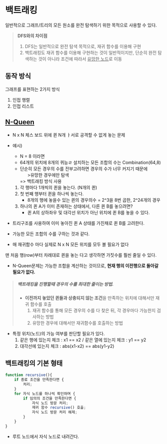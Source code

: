 # 백트래킹

일반적으로 그래프/트리의 모든 원소를 완전 탐색하기 위한 목적으로 사용할 수 있다.

> **DFS와의 차이점**
>
> 1. DFS는 일반적으로 완전 탐색 목적으로, 재귀 함수를 이용해 구현
> 2. 백트래킹도 재귀 함수를 이용해 구현하는 것이 일반적이지만, 단순히 완전 탐색하는 것이 아니라 조건에 따라서 <u>유망한 노드</u>로 이동

## 동작 방식

그래프를 표현하는 2가지 방식

1. 인접 행렬
2. 인접 리스트

## [N-Queen](./n-Queen.js)

- N x N 체스 보드 위에 퀸 N개 ㅏ서로 공격할 수 없게 놓는 문제
- 얘시)
  - N = 8 이라면
  - 64개의 위치에 8개의 퀴능ㄹ 설치하는 모든 조합의 수는 Combination(64,8)
  - 단순히 모든 경우의 수를 전부고려하면 경우의 수가 너무 커지기 때문에 <ul>>유망한 경우에만 탐색</ul> => 백트래킹 방식 사용
  1. 각 행마다 1개씩의 퀸을 놓는다. (N개의 퀸)
  2. 첫 번째 행부터 퀸을 하나씩 놓는다.
     - 8개의 행에 놓을수 있는 퀸의 경우의수 = 2^3을 8번 곱한, 2^24개의 경우
  3. 하나의 퀸 A가 이미 존재하는 상태에서, 다른 퀸 B를 놓으려면?
     - 퀸 A의 상하좌우 및 대각선 위치가 아닌 위치에 퀸 B를 놓을 수 있다.
- 트리구조를 사용하여 이미 놓아진 퀸 A 상태를 가진채로 퀸 B를 고려한다.

- 가능한 모든 조합의 수를 구하는 것과 같다.
- 매 재귀함수 마다 실제로 N x N 모든 위치를 모두 볼 필요가 없다

맨 처음 행(row)부터 차례대로 퀸을 놓는 다고 생각하면 가짓수를 훨씬 줄일 수 있다.

- N-Queen문제는 가능한 조합을 계산하는 것이므로, **현재 행의 이전행으로 돌아갈 필요가 없다.**

> ##### 백트래킹을 진행할때 경우의 수를 최대한 줄이는 방법.
>
> - **이전까지 놓았던 퀸들과 상충되지 않는 조건**을 만족하는 위치에 대해서만 재귀 함수를 호출
>   1.  재귀 함수를 통해 모든 경우의 수를 다 찾은 뒤, 각 경우마다 가능한지 검사하는 방법
>   2.  유망한 경우에 대해서만 재귀함수를 호출하는 방법

- 특정 위치(노드)의 가능 여부를 판단할 필요가 있다.
  1. 같은 행에 있는지 체크 : x1 == x2 / 같은 열에 있는지 체크 : y1 == y2
  2. 대각선에 있는지 체크 : abs(x1-x2) == abs(y1-y2)

## 백트래킹의 기본 형태

```js
function recursive(){
    if 종료 조건을 만족한다면 {
        처리;
    }
    for 자식 노드를 하나씩 확인하며 {
        if 임의의 조건을 만족한다면 {
            자식 노드 방문 처리;
            재귀 함수 recursive() 호출;
            자식 노드 방문 처리 해제;
        }
    }
}
```

- 루트 노드에서 자식 노드로 내려간다.
